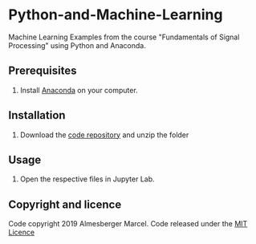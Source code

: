 # Python-and-Machine-Learning
Machine Learning Examples from the course "Fundamentals of Signal Processing" using Python and Anaconda.

## Prerequisites

1. Install [Anaconda](https://www.anaconda.com/products/individual) on your computer.

## Installation

1. Download the [code repository](https://github.com/marcelalmesberger/Machine-Learning-Examples/archive/master.zip) and unzip the folder

## Usage

1. Open the respective files in Jupyter Lab.

## Copyright and licence
Code copyright 2019 Almesberger Marcel. Code released under the 
[MIT Licence](https://github.com/marcelalmesberger/Machine-Learning-Examples/blob/master/LICENSE)
